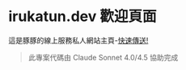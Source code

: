 # irukatun.dev 歡迎頁面

這是豚豚的線上服務私人網站主頁-[快速傳送!](https://www.irukatun.dev/)

> 此專案代碼由 Claude Sonnet 4.0/4.5 協助完成